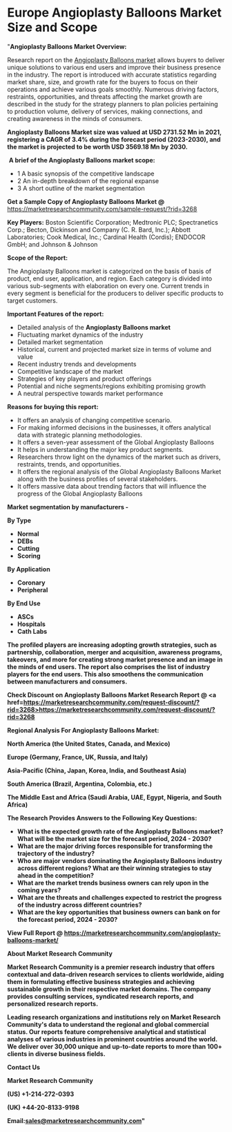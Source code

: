 # Europe Angioplasty Balloons Market Size and Scope 
"<strong>Angioplasty Balloons Market Overview:</strong>

Research report on the <a href=https://marketresearchcommunity.com/angioplasty-balloons-market/>Angioplasty Balloons market</a> allows buyers to deliver unique solutions to various end users and improve their business presence in the industry. The report is introduced with accurate statistics regarding market share, size, and growth rate for the buyers to focus on their operations and achieve various goals smoothly. Numerous driving factors, restraints, opportunities, and threats affecting the market growth are described in the study for the strategy planners to plan policies pertaining to production volume, delivery of services, making connections, and creating awareness in the minds of consumers.

<strong>Angioplasty Balloons Market size was valued at USD 2731.52 Mn in 2021, registering a CAGR of 3.4% during the forecast period (2023-2030), and the market is projected to be worth USD 3569.18 Mn by 2030.</strong>

 <Strong>A brief of the Angioplasty Balloons market scope:</Strong>
<ul>
 <li>1  A basic synopsis of the competitive landscape</li>
 <li>2  An in-depth breakdown of the regional expanse</li>
 <li>3  A short outline of the market segmentation</li>
</ul>
<strong>Get a Sample Copy of Angioplasty Balloons Market @ </b></strong><a href=https://marketresearchcommunity.com/sample-request/?rid=3268><u>https://marketresearchcommunity.com/sample-request/?rid=3268</u></a>

<strong>Key Players:</strong> 
Boston Scientific Corporation; Medtronic PLC; Spectranetics Corp.; Becton, Dickinson and Company (C. R. Bard, Inc.); Abbott Laboratories; Cook Medical, Inc.; Cardinal Health (Cordis); ENDOCOR GmbH; and Johnson &amp; Johnson

<strong>Scope of the Report:</strong>

The Angioplasty Balloons market is categorized on the basis of basis of product, end user, application, and region. Each category is divided into various sub-segments with elaboration on every one. Current trends in every segment is beneficial for the producers to deliver specific products to target customers.

<strong><b>Important Features of the report:</b></strong>
<ul>
  <li>Detailed analysis of the <strong><b>Angioplasty Balloons </b></strong><strong><b>market</b></strong></li>
  <li>Fluctuating market dynamics of the industry</li>
  <li>Detailed market segmentation</li>
  <li>Historical, current and projected market size in terms of volume and value</li>
  <li>Recent industry trends and developments</li>
  <li>Competitive landscape of the market</li>
  <li>Strategies of key players and product offerings</li>
  <li>Potential and niche segments/regions exhibiting promising growth</li>
  <li>A neutral perspective towards market performance</li>
</ul>
<strong><b>Reasons for buying this report:</b></strong>
<ul>
  <li>It offers an analysis of changing competitive scenario.</li>
  <li>For making informed decisions in the businesses, it offers analytical data with strategic planning methodologies.</li>
  <li>It offers a seven-year assessment of the Global Angioplasty Balloons</li>
  <li>It helps in understanding the major key product segments.</li>
  <li>Researchers throw light on the dynamics of the market such as drivers, restraints, trends, and opportunities.</li>
  <li>It offers the regional analysis of the Global Angioplasty Balloons Market along with the business profiles of several stakeholders.</li>
  <li>It offers massive data about trending factors that will influence the progress of the Global Angioplasty Balloons</li>
</ul>

<strong>Market segmentation by manufacturers -</strong>


<strong><strong>By Type </strong></h4>
<ul>
 	<li>Normal</li>
 	<li>DEBs</li>
 	<li>Cutting</li>
 	<li>Scoring</li>
</ul>
<strong><strong>By Application </strong></h4>
<ul>
 	<li>Coronary</li>
 	<li>Peripheral</li>
</ul>
<strong><strong>By End Use </strong></h4>
<ul>
 	<li>ASCs</li>
 	<li>Hospitals</li>
 	<li>Cath Labs</li>
</ul>

The profiled players are increasing adopting growth strategies, such as partnership, collaboration, merger and acquisition, awareness programs, takeovers, and more for creating strong market presence and an image in the minds of end users. The report also comprises the list of industry players for the end users. This also smoothens the communication between manufacturers and consumers.

<strong><b>Check Discount on Angioplasty Balloons Market Research Report @ </b></strong><a href=https://marketresearchcommunity.com/request-discount/?rid=3268><u>https://marketresearchcommunity.com/request-discount/?rid=3268</u></a>

<strong>Regional Analysis For Angioplasty Balloons Market:</strong>

<strong>North America</strong> (the United States, Canada, and Mexico)

<strong>Europe</strong> (Germany, France, UK, Russia, and Italy)

<strong>Asia-Pacific</strong> (China, Japan, Korea, India, and Southeast Asia)

<strong>South America</strong> (Brazil, Argentina, Colombia, etc.)

<strong>The Middle East and Africa</strong> (Saudi Arabia, UAE, Egypt, Nigeria, and South Africa)

<strong>The Research Provides Answers to the Following Key Questions:</strong>
<ul>
 	<li>What is the expected growth rate of the Angioplasty Balloons market? What will be the market size for the forecast period, 2024 - 2030?</li>
 	<li>What are the major driving forces responsible for transforming the trajectory of the industry?</li>
 	<li>Who are major vendors dominating the Angioplasty Balloons industry across different regions? What are their winning strategies to stay ahead in the competition?</li>
 	<li>What are the market trends business owners can rely upon in the coming years?</li>
 	<li>What are the threats and challenges expected to restrict the progress of the industry across different countries?</li>
 	<li>What are the key opportunities that business owners can bank on for the forecast period, 2024 - 2030?</li>
</ul>

<strong>View Full Report @</strong> <a href=https://marketresearchcommunity.com/angioplasty-balloons-market/>https://marketresearchcommunity.com/angioplasty-balloons-market/</a>

<strong>About Market Research Community</strong>

Market Research Community is a premier research industry that offers contextual and data-driven research services to clients worldwide, aiding them in formulating effective business strategies and achieving sustainable growth in their respective market domains. The company provides consulting services, syndicated research reports, and personalized research reports.

Leading research organizations and institutions rely on Market Research Community's data to understand the regional and global commercial status. Our reports feature comprehensive analytical and statistical analyses of various industries in prominent countries around the world. We deliver over 30,000 unique and up-to-date reports to more than 100+ clients in diverse business fields.

<strong>Contact Us</strong>

<strong>Market Research Community</strong>

(US) +1-214-272-0393

(UK) +44-20-8133-9198

<strong>Email:</strong>sales@marketresearchcommunity.com"
